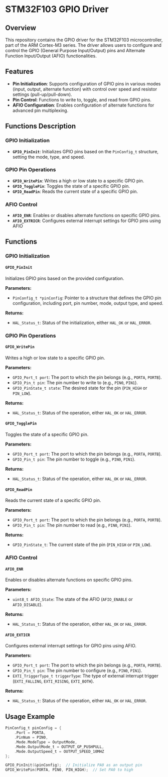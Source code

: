 # STM32F103 GPIO Driver

## Overview

This repository contains the GPIO driver for the STM32F103 microcontroller, part of the ARM Cortex-M3 series. The driver allows users to configure and control the GPIO (General Purpose Input/Output) pins and Alternate Function Input/Output (AFIO) functionalities.

## Features

- **Pin Initialization**: Supports configuration of GPIO pins in various modes (input, output, alternate function) with control over speed and resistor settings (pull-up/pull-down).
- **Pin Control**: Functions to write to, toggle, and read from GPIO pins.
- **AFIO Configuration**: Enables configuration of alternate functions for advanced pin multiplexing.

## Functions Description

### GPIO Initialization
- **`GPIO_PinInit`**: Initializes GPIO pins based on the `PinConfig_t` structure, setting the mode, type, and speed.

### GPIO Pin Operations
- **`GPIO_WritePin`**: Writes a high or low state to a specific GPIO pin.
- **`GPIO_TogglePin`**: Toggles the state of a specific GPIO pin.
- **`GPIO_ReadPin`**: Reads the current state of a specific GPIO pin.

### AFIO Control
- **`AFIO_ENR`**: Enables or disables alternate functions on specific GPIO pins.
- **`AFIO_EXTRICR`**: Configures external interrupt settings for GPIO pins using AFIO

## Functions

### GPIO Initialization

#### `GPIO_PinInit`
Initializes GPIO pins based on the provided configuration.

**Parameters:**
- `PinConfig_t *pinConfig`: Pointer to a structure that defines the GPIO pin configuration, including port, pin number, mode, output type, and speed.

**Returns:**
- `HAL_Status_t`: Status of the initialization, either `HAL_OK` or `HAL_ERROR`.

### GPIO Pin Operations

#### `GPIO_WritePin`
Writes a high or low state to a specific GPIO pin.

**Parameters:**
- `GPIO_Port_t port`: The port to which the pin belongs (e.g., `PORTA`, `PORTB`).
- `GPIO_Pin_t pin`: The pin number to write to (e.g., `PIN0`, `PIN1`).
- `GPIO_PinState_t state`: The desired state for the pin (`PIN_HIGH` or `PIN_LOW`).

**Returns:**
- `HAL_Status_t`: Status of the operation, either `HAL_OK` or `HAL_ERROR`.

#### `GPIO_TogglePin`
Toggles the state of a specific GPIO pin.

**Parameters:**
- `GPIO_Port_t port`: The port to which the pin belongs (e.g., `PORTA`, `PORTB`).
- `GPIO_Pin_t pin`: The pin number to toggle (e.g., `PIN0`, `PIN1`).

**Returns:**
- `HAL_Status_t`: Status of the operation, either `HAL_OK` or `HAL_ERROR`.

#### `GPIO_ReadPin`
Reads the current state of a specific GPIO pin.

**Parameters:**
- `GPIO_Port_t port`: The port to which the pin belongs (e.g., `PORTA`, `PORTB`).
- `GPIO_Pin_t pin`: The pin number to read (e.g., `PIN0`, `PIN1`).

**Returns:**
- `GPIO_PinState_t`: The current state of the pin (`PIN_HIGH` or `PIN_LOW`).

### AFIO Control

#### `AFIO_ENR`
Enables or disables alternate functions on specific GPIO pins.

**Parameters:**
- `uint8_t AFIO_State`: The state of the AFIO (`AFIO_ENABLE` or `AFIO_DISABLE`).

**Returns:**
- `HAL_Status_t`: Status of the operation, either `HAL_OK` or `HAL_ERROR`.

#### `AFIO_EXTICR`
Configures external interrupt settings for GPIO pins using AFIO.

**Parameters:**
- `GPIO_Port_t port`: The port to which the pin belongs (e.g., `PORTA`, `PORTB`).
- `GPIO_Pin_t pin`: The pin number to configure (e.g., `PIN0`, `PIN1`).
- `EXTI_TriggerType_t triggerType`: The type of external interrupt trigger (`EXTI_FALLING`, `EXTI_RISING`, `EXTI_BOTH`).

**Returns:**
- `HAL_Status_t`: Status of the operation, either `HAL_OK` or `HAL_ERROR`.

## Usage Example

```c
PinConfig_t pinConfig = {
    .Port = PORTA,
    .PinNum = PIN0,
    .Mode.ModeType = OutputMode,
    .Mode.OutputMode_t = OUTPUT_GP_PUSHPULL,
    .Mode.OutputSpeed_t = OUTPUT_SPEED_10MHZ
};

GPIO_PinInit(&pinConfig);  // Initialize PA0 as an output pin
GPIO_WritePin(PORTA, PIN0, PIN_HIGH);  // Set PA0 to high
